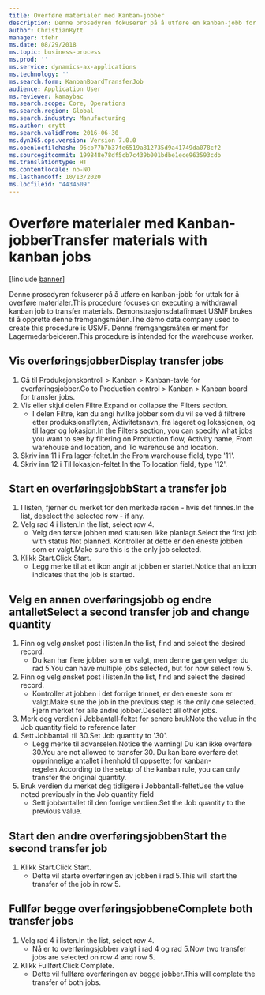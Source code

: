 ```yaml
---
title: Overføre materialer med Kanban-jobber
description: Denne prosedyren fokuserer på å utføre en kanban-jobb for uttak for å overføre materialer.
author: ChristianRytt
manager: tfehr
ms.date: 08/29/2018
ms.topic: business-process
ms.prod: ''
ms.service: dynamics-ax-applications
ms.technology: ''
ms.search.form: KanbanBoardTransferJob
audience: Application User
ms.reviewer: kamaybac
ms.search.scope: Core, Operations
ms.search.region: Global
ms.search.industry: Manufacturing
ms.author: crytt
ms.search.validFrom: 2016-06-30
ms.dyn365.ops.version: Version 7.0.0
ms.openlocfilehash: 96cb77b7b37fe6519a812735d9a41749da078cf2
ms.sourcegitcommit: 199848e78df5cb7c439b001bdbe1ece963593cdb
ms.translationtype: HT
ms.contentlocale: nb-NO
ms.lasthandoff: 10/13/2020
ms.locfileid: "4434509"
---
```

# <a name="transfer-materials-with-kanban-jobs"></a><span data-ttu-id="2889a-103">Overføre materialer med Kanban-jobber</span><span class="sxs-lookup"><span data-stu-id="2889a-103">Transfer materials with kanban jobs</span></span>

[!include [banner](../../includes/banner.md)]

<span data-ttu-id="2889a-104">Denne prosedyren fokuserer på å utføre en kanban-jobb for uttak for å overføre materialer.</span><span class="sxs-lookup"><span data-stu-id="2889a-104">This procedure focuses on executing a withdrawal kanban job to transfer materials.</span></span> <span data-ttu-id="2889a-105">Demonstrasjonsdatafirmaet USMF brukes til å opprette denne fremgangsmåten.</span><span class="sxs-lookup"><span data-stu-id="2889a-105">The demo data company used to create this procedure is USMF.</span></span> <span data-ttu-id="2889a-106">Denne fremgangsmåten er ment for Lagermedarbeideren.</span><span class="sxs-lookup"><span data-stu-id="2889a-106">This procedure is intended for the warehouse worker.</span></span>


## <a name="display-transfer-jobs"></a><span data-ttu-id="2889a-107">Vis overføringsjobber</span><span class="sxs-lookup"><span data-stu-id="2889a-107">Display transfer jobs</span></span>
1. <span data-ttu-id="2889a-108">Gå til Produksjonskontroll > Kanban > Kanban-tavle for overføringsjobber.</span><span class="sxs-lookup"><span data-stu-id="2889a-108">Go to Production control > Kanban > Kanban board for transfer jobs.</span></span>
2. <span data-ttu-id="2889a-109">Vis eller skjul delen Filtre.</span><span class="sxs-lookup"><span data-stu-id="2889a-109">Expand or collapse the Filters section.</span></span>
    * <span data-ttu-id="2889a-110">I delen Filtre, kan du angi hvilke jobber som du vil se ved å filtrere etter produksjonsflyten, Aktivitetsnavn, fra lageret og lokasjonen, og til lager og lokasjon.</span><span class="sxs-lookup"><span data-stu-id="2889a-110">In the Filters section, you can specify what jobs you want to see by filtering on Production flow, Activity name, From warehouse and location, and To warehouse and location.</span></span>  
3. <span data-ttu-id="2889a-111">Skriv inn 11 i Fra lager-feltet.</span><span class="sxs-lookup"><span data-stu-id="2889a-111">In the From warehouse field, type '11'.</span></span>
4. <span data-ttu-id="2889a-112">Skriv inn 12 i Til lokasjon-feltet.</span><span class="sxs-lookup"><span data-stu-id="2889a-112">In the To location field, type '12'.</span></span>

## <a name="start-a-transfer-job"></a><span data-ttu-id="2889a-113">Start en overføringsjobb</span><span class="sxs-lookup"><span data-stu-id="2889a-113">Start a transfer job</span></span>
1. <span data-ttu-id="2889a-114">I listen, fjerner du merket for den merkede raden - hvis det finnes.</span><span class="sxs-lookup"><span data-stu-id="2889a-114">In the list, deselect the selected row - if any.</span></span>
2. <span data-ttu-id="2889a-115">Velg rad 4 i listen.</span><span class="sxs-lookup"><span data-stu-id="2889a-115">In the list, select row 4.</span></span>
    * <span data-ttu-id="2889a-116">Velg den første jobben med statusen Ikke planlagt.</span><span class="sxs-lookup"><span data-stu-id="2889a-116">Select the first job with status Not planned.</span></span> <span data-ttu-id="2889a-117">Kontroller at dette er den eneste jobben som er valgt.</span><span class="sxs-lookup"><span data-stu-id="2889a-117">Make sure this is the only job selected.</span></span>  
3. <span data-ttu-id="2889a-118">Klikk Start.</span><span class="sxs-lookup"><span data-stu-id="2889a-118">Click Start.</span></span>
    * <span data-ttu-id="2889a-119">Legg merke til at et ikon angir at jobben er startet.</span><span class="sxs-lookup"><span data-stu-id="2889a-119">Notice that an icon indicates that the job is started.</span></span>  

## <a name="select-a-second-transfer-job-and-change-quantity"></a><span data-ttu-id="2889a-120">Velg en annen overføringsjobb og endre antallet</span><span class="sxs-lookup"><span data-stu-id="2889a-120">Select a second transfer job and change quantity</span></span>
1. <span data-ttu-id="2889a-121">Finn og velg ønsket post i listen.</span><span class="sxs-lookup"><span data-stu-id="2889a-121">In the list, find and select the desired record.</span></span>
    * <span data-ttu-id="2889a-122">Du kan har flere jobber som er valgt, men denne gangen velger du rad 5.</span><span class="sxs-lookup"><span data-stu-id="2889a-122">You can have multiple jobs selected, but for now select row 5.</span></span>  
2. <span data-ttu-id="2889a-123">Finn og velg ønsket post i listen.</span><span class="sxs-lookup"><span data-stu-id="2889a-123">In the list, find and select the desired record.</span></span>
    * <span data-ttu-id="2889a-124">Kontroller at jobben i det forrige trinnet, er den eneste som er valgt.</span><span class="sxs-lookup"><span data-stu-id="2889a-124">Make sure the job in the previous step is the only one selected.</span></span> <span data-ttu-id="2889a-125">Fjern merket for alle andre jobber.</span><span class="sxs-lookup"><span data-stu-id="2889a-125">Deselect all other jobs.</span></span>  
3. <span data-ttu-id="2889a-126">Merk deg verdien i Jobbantall-feltet for senere bruk</span><span class="sxs-lookup"><span data-stu-id="2889a-126">Note the value in the Job quantity field to reference later</span></span>
4. <span data-ttu-id="2889a-127">Sett Jobbantall til 30.</span><span class="sxs-lookup"><span data-stu-id="2889a-127">Set Job quantity to '30'.</span></span>
    * <span data-ttu-id="2889a-128">Legg merke til advarselen.</span><span class="sxs-lookup"><span data-stu-id="2889a-128">Notice the warning!</span></span> <span data-ttu-id="2889a-129">Du kan ikke overføre 30.</span><span class="sxs-lookup"><span data-stu-id="2889a-129">You are not allowed to transfer 30.</span></span> <span data-ttu-id="2889a-130">Du kan bare overføre det opprinnelige antallet i henhold til oppsettet for kanban-regelen.</span><span class="sxs-lookup"><span data-stu-id="2889a-130">According to the setup of the kanban rule, you can only transfer the original quantity.</span></span>  
5. <span data-ttu-id="2889a-131">Bruk verdien du merket deg tidligere i Jobbantall-feltet</span><span class="sxs-lookup"><span data-stu-id="2889a-131">Use the value noted previously in the Job quantity field</span></span>
    * <span data-ttu-id="2889a-132">Sett jobbantallet til den forrige verdien.</span><span class="sxs-lookup"><span data-stu-id="2889a-132">Set the Job quantity to the previous value.</span></span>  

## <a name="start-the-second-transfer-job"></a><span data-ttu-id="2889a-133">Start den andre overføringsjobben</span><span class="sxs-lookup"><span data-stu-id="2889a-133">Start the second transfer job</span></span>
1. <span data-ttu-id="2889a-134">Klikk Start.</span><span class="sxs-lookup"><span data-stu-id="2889a-134">Click Start.</span></span>
    * <span data-ttu-id="2889a-135">Dette vil starte overføringen av jobben i rad 5.</span><span class="sxs-lookup"><span data-stu-id="2889a-135">This will start the transfer of the job in row 5.</span></span>  

## <a name="complete-both-transfer-jobs"></a><span data-ttu-id="2889a-136">Fullfør begge overføringsjobbene</span><span class="sxs-lookup"><span data-stu-id="2889a-136">Complete both transfer jobs</span></span>
1. <span data-ttu-id="2889a-137">Velg rad 4 i listen.</span><span class="sxs-lookup"><span data-stu-id="2889a-137">In the list, select row 4.</span></span>
    * <span data-ttu-id="2889a-138">Nå er to overføringsjobber valgt i rad 4 og rad 5.</span><span class="sxs-lookup"><span data-stu-id="2889a-138">Now two transfer jobs are selected on row 4 and row 5.</span></span>  
2. <span data-ttu-id="2889a-139">Klikk Fullført.</span><span class="sxs-lookup"><span data-stu-id="2889a-139">Click Complete.</span></span>
    * <span data-ttu-id="2889a-140">Dette vil fullføre overføringen av begge jobber.</span><span class="sxs-lookup"><span data-stu-id="2889a-140">This will complete the transfer of both jobs.</span></span>  

